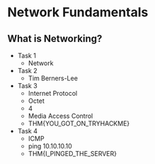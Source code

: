 # Network Fundamentals
## What is Networking?
- Task 1
  - Network
- Task 2
  - Tim Berners-Lee
- Task 3
  - Internet Protocol
  - Octet
  - 4
  - Media Access Control
  - THM{YOU_GOT_ON_TRYHACKME}
- Task 4
  - ICMP
  - ping 10.10.10.10
  - THM{I_PINGED_THE_SERVER}